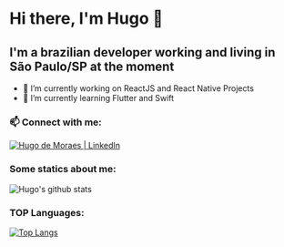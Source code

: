 # Hi there, I'm Hugo :metal:
## I'm a brazilian developer working and living in São Paulo/SP at the moment

- 🔭 I’m currently working on ReactJS and React Native Projects
- 🌱 I’m currently learning Flutter and Swift

### 📫 Connect with me: 
[<img alt="Hugo de Moraes | LinkedIn" src="https://img.icons8.com/ios-filled/32/000000/linkedin.png"/>][linkedin]

### Some statics about me:
![Hugo's github stats](https://github-readme-stats.vercel.app/api?username=hugodemoraes&count_private=false&show_icons=true&theme=dracula&hide=stars,issues&hide_border=true)

### TOP Languages:
[![Top Langs](https://github-readme-stats.vercel.app/api/top-langs/?username=hugodemoraes&theme=dracula&hide=java&hide_border=true)](https://github.com/anuraghazra/github-readme-stats)

[linkedin]: https://linkedin.com/in/hugodemoraes
